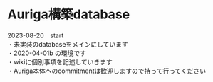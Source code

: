 # Auriga構築database<br>
2023-08-20　start<br>
・未実装のdatabaseをメインにしています<br>
・2020-04-01b の環境です<br>
・wikiに個別事項を記述していきます<br>
・Auriga本体へのcommitmentは歓迎しますので持って行ってください<br>
